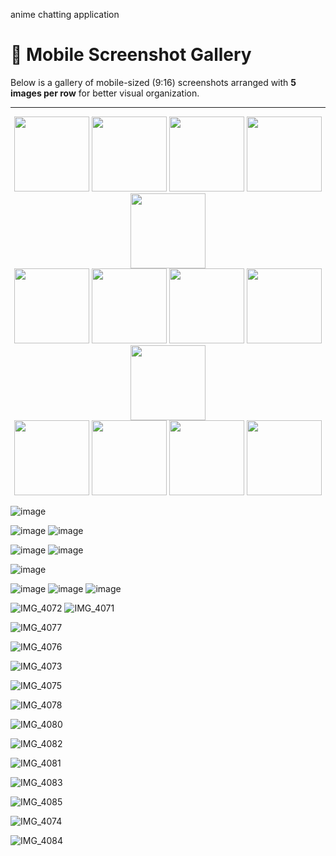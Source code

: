 anime chatting application

# 📱 Mobile Screenshot Gallery

Below is a gallery of mobile-sized (9:16) screenshots arranged with **5 images per row** for better visual organization.

---

<div align="center">

<!-- Row 1 -->
<img src="https://github.com/user-attachments/assets/1adc05a9-57af-44c0-a71f-7c4b4405f098" width="120"/>
<img src="https://github.com/user-attachments/assets/d28d66f3-1f59-4d01-a590-73512973baae" width="120"/>
<img src="https://github.com/user-attachments/assets/f986caa2-018f-4b3b-84c2-c07e6476ea68" width="120"/>
<img src="https://github.com/user-attachments/assets/13493344-639e-4f38-b2aa-305247a70edf" width="120"/>
<img src="https://github.com/user-attachments/assets/3e616e9f-2e3a-49ac-bd57-39450d4d2271" width="120"/>

<br/>

<!-- Row 2 -->
<img src="https://github.com/user-attachments/assets/cfb2f903-fcff-4903-9ce6-3ee9b0f3a19b" width="120"/>
<img src="https://github.com/user-attachments/assets/fcc28a59-3ae1-43e5-b2d2-2870dcd9153d" width="120"/>
<img src="https://github.com/user-attachments/assets/78f83270-582c-4ebe-b17a-a7237b4b7765" width="120"/>
<img src="https://github.com/user-attachments/assets/3bce2fc8-551a-43c5-9789-363d368cb795" width="120"/>
<img src="https://github.com/user-attachments/assets/31f50942-76ef-42f0-8675-867ea0f66c52" width="120"/>

<br/>

<!-- Row 3 -->
<img src="https://github.com/user-attachments/assets/03d03043-182b-4505-9d20-f63c54195075" width="120"/>
<img src="https://github.com/user-attachments/assets/e1005b33-63d6-4463-9a05-427e93072c24" width="120"/>
<img src="https://github.com/user-attachments/assets/c3b560bc-bdd7-4000-a250-3458ee420312" width="120"/>
<img src="https://github.com/user-attachments/assets/b028054c-00b9-41a5-b45b-241e0edf3521" width="120"/>

</div>



![image](https://github.com/user-attachments/assets/d415a3e4-213b-4c10-9db1-83cd6bcdd9aa)

![image](https://github.com/user-attachments/assets/7bd0b46f-7fb2-4cd9-81a3-a815c0f00af5)
![image](https://github.com/user-attachments/assets/23fd908e-2533-404e-babb-c345e03d5a2e)

![image](https://github.com/user-attachments/assets/73ad748f-2408-47de-ab36-9fceb3e14d49)
![image](https://github.com/user-attachments/assets/05416e7e-feeb-4c48-8e4b-b4575abc161f)


![image](https://github.com/user-attachments/assets/36d6dac1-d256-4110-8a4f-4b8e46f61993)

![image](https://github.com/user-attachments/assets/d4a5a0e2-c880-4008-8a25-0a2345ed04c8)
![image](https://github.com/user-attachments/assets/263b10c7-bea4-4503-8999-19ec9dd4ddf3)
![image](https://github.com/user-attachments/assets/9807aec7-c620-47f2-ace7-8b02e1a63c55)







![IMG_4072](https://github.com/user-attachments/assets/1adc05a9-57af-44c0-a71f-7c4b4405f098)
![IMG_4071](https://github.com/user-attachments/assets/d28d66f3-1f59-4d01-a590-73512973baae)

![IMG_4077](https://github.com/user-attachments/assets/f986caa2-018f-4b3b-84c2-c07e6476ea68)

![IMG_4076](https://github.com/user-attachments/assets/13493344-639e-4f38-b2aa-305247a70edf)

![IMG_4073](https://github.com/user-attachments/assets/3e616e9f-2e3a-49ac-bd57-39450d4d2271)

![IMG_4075](https://github.com/user-attachments/assets/cfb2f903-fcff-4903-9ce6-3ee9b0f3a19b)

![IMG_4078](https://github.com/user-attachments/assets/fcc28a59-3ae1-43e5-b2d2-2870dcd9153d)

![IMG_4080](https://github.com/user-attachments/assets/78f83270-582c-4ebe-b17a-a7237b4b7765)

![IMG_4082](https://github.com/user-attachments/assets/3bce2fc8-551a-43c5-9789-363d368cb795)

![IMG_4081](https://github.com/user-attachments/assets/31f50942-76ef-42f0-8675-867ea0f66c52)

![IMG_4083](https://github.com/user-attachments/assets/03d03043-182b-4505-9d20-f63c54195075)

![IMG_4085](https://github.com/user-attachments/assets/e1005b33-63d6-4463-9a05-427e93072c24)

![IMG_4074](https://github.com/user-attachments/assets/c3b560bc-bdd7-4000-a250-3458ee420312)

![IMG_4084](https://github.com/user-attachments/assets/b028054c-00b9-41a5-b45b-241e0edf3521)

